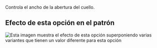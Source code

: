 Controla el ancho de la abertura del cuello.

## Efecto de esta opción en el patrón

![Esta imagen muestra el efecto de esta opción superponiendo varias variantes que tienen un valor diferente para esta opción](teagan\_necklinewidth\_sample.svg "Efecto de esta opción en el patrón")
